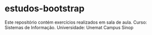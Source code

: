 # estudos-bootstrap
Este repositório contém exercícios realizados em sala de aula. Curso: Sistemas de Informação. Universidade: Unemat Campus Sinop 
